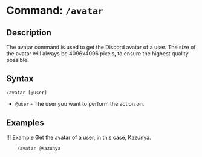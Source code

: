# **Command:** `/avatar`

## **Description**

The avatar command is used to get the Discord avatar of a user. The size of the avatar will always be 4096x4096 pixels, to ensure the highest quality possible.

## **Syntax**

    /avatar [@user]

- `@user` - The user you want to perform the action on.

## **Examples**

!!! Example
    Get the avatar of a user, in this case, Kazunya.

        /avatar @Kazunya